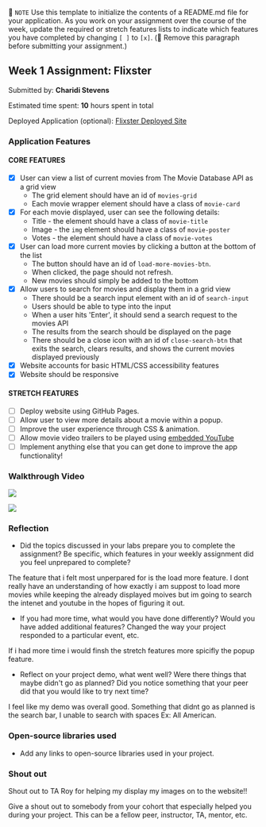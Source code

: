 📝 `NOTE` Use this template to initialize the contents of a README.md file for your application. As you work on your assignment over the course of the week, update the required or stretch features lists to indicate which features you have completed by changing `[ ]` to `[x]`. (🚫 Remove this paragraph before submitting your assignment.)

## Week 1 Assignment: Flixster

Submitted by: **Charidi Stevens**

Estimated time spent: **10** hours spent in total

Deployed Application (optional): [Flixster Deployed Site](ADD_LINK_HERE)

### Application Features

#### CORE FEATURES

- [x] User can view a list of current movies from The Movie Database API as a grid view
  - The grid element should have an id of `movies-grid`
  - Each movie wrapper element should have a class of `movie-card`
- [x] For each movie displayed, user can see the following details:
  - Title - the element should have a class of `movie-title`
  - Image - the `img` element should have a class of `movie-poster`
  - Votes - the element should have a class of `movie-votes`
- [x] User can load more current movies by clicking a button at the bottom of the list
  - The button should have an id of `load-more-movies-btn`.
  - When clicked, the page should not refresh.
  - New movies should simply be added to the bottom
- [x] Allow users to search for movies and display them in a grid view
  - There should be a search input element with an id of `search-input`
  - Users should be able to type into the input
  - When a user hits 'Enter', it should send a search request to the movies API
  - The results from the search should be displayed on the page
  - There should be a close icon with an id of `close-search-btn` that exits the search, clears results, and shows the current movies displayed previously
- [x] Website accounts for basic HTML/CSS accessibility features
- [x] Website should be responsive

#### STRETCH FEATURES

- [ ] Deploy website using GitHub Pages. 
- [ ] Allow user to view more details about a movie within a popup.
- [ ] Improve the user experience through CSS & animation.
- [ ] Allow movie video trailers to be played using [embedded YouTube](https://support.google.com/youtube/answer/171780?hl=en)
- [ ] Implement anything else that you can get done to improve the app functionality!

### Walkthrough Video

![](https://i.imgur.com/j9gs4NS.gif)

![](https://i.imgur.com/rKPHaFn.gif)

### Reflection

* Did the topics discussed in your labs prepare you to complete the assignment? Be specific, which features in your weekly assignment did you feel unprepared to complete?

The feature that i felt most unperpared for is the load more feature. I dont really have an understanding of how exactly i am suppost to load more movies while keeping the already displayed moives but im going to search the intenet and youtube in the hopes of figuring it out.

* If you had more time, what would you have done differently? Would you have added additional features? Changed the way your project responded to a particular event, etc.
  
If i had more time i would finsh the stretch features more spicifly the popup feature.

* Reflect on your project demo, what went well? Were there things that maybe didn't go as planned? Did you notice something that your peer did that you would like to try next time?

I feel like my demo was overall good. Something that didnt go as planned is the search bar, I unable to search with spaces Ex: All American.

### Open-source libraries used

- Add any links to open-source libraries used in your project.

### Shout out

Shout out to TA Roy for helping my display my images on to the website!!

Give a shout out to somebody from your cohort that especially helped you during your project. This can be a fellow peer, instructor, TA, mentor, etc.


